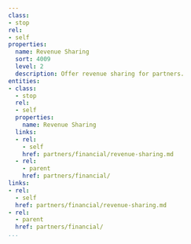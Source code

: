 ```yaml
---
class:
- stop
rel:
- self
properties:
  name: Revenue Sharing
  sort: 4009
  level: 2
  description: Offer revenue sharing for partners.
entities:
- class:
  - stop
  rel:
  - self
  properties:
    name: Revenue Sharing
  links:
  - rel:
    - self
    href: partners/financial/revenue-sharing.md
  - rel:
    - parent
    href: partners/financial/
links:
- rel:
  - self
  href: partners/financial/revenue-sharing.md
- rel:
  - parent
  href: partners/financial/
...
```

